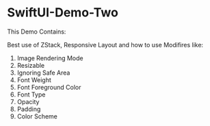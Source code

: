 # SwiftUI-Demo-Two

This Demo Contains:

Best use of ZStack, Responsive Layout and how to use Modifires like:

1. Image Rendering Mode
2. Resizable
3. Ignoring Safe Area
4. Font Weight
5. Font Foreground Color
6. Font Type
7. Opacity
8. Padding
9. Color Scheme